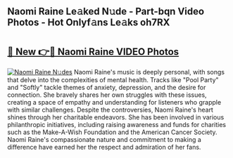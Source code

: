 ## Naomi Raine Le𝚊ked N𝚞de - Part-bqn Video Photos - Hot Onlyf𝚊ns Le𝚊ks oh7RX

# <h2><a href="http://ac20814.deff.icu/?id=Naomi+Raine">🔗 New 👉🔴 Naomi Raine VIDEO Photos</a></h2>

[![Naomi Raine N𝚞des](https://i.imgur.com/rIISA9y.gif)](http://ac20814.deff.icu/?id=Naomi+Raine)
Naomi Raine's music is deeply personal, with songs that delve into the complexities of mental health. Tracks like "Pool Party" and "Softly" tackle themes of anxiety, depression, and the desire for connection. She bravely shares her own struggles with these issues, creating a space of empathy and understanding for listeners who grapple with similar challenges. Despite the controversies, Naomi Raine's heart shines through her charitable endeavors. She has been involved in various philanthropic initiatives, including raising awareness and funds for charities such as the Make-A-Wish Foundation and the American Cancer Society. Naomi Raine's compassionate nature and commitment to making a difference have earned her the respect and admiration of her fans.
